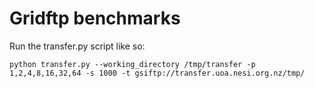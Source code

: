 # Gridftp benchmarks

Run the transfer.py script like so:

    python transfer.py --working_directory /tmp/transfer -p 1,2,4,8,16,32,64 -s 1000 -t gsiftp://transfer.uoa.nesi.org.nz/tmp/


